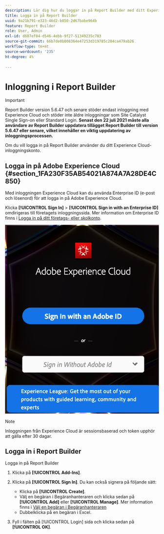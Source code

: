 ```yaml
---
description: Lär dig hur du loggar in på Report Builder med ditt Experience Cloud-inloggningskonto.
title: Logga in på Report Builder
uuid: 9a21b791-e323-46d2-b850-2d67babe964b
feature: Report Builder
role: User, Admin
exl-id: d607ef04-d546-4ebb-9f27-51349235c703
source-git-commit: 66b7de0b008364e47253d319785c204ca479ab26
workflow-type: tm+mt
source-wordcount: '235'
ht-degree: 4%

---
```


# Inloggning i Report Builder

>[!IMPORTANT]
>
>Report Builder version 5.6.47 och senare stöder endast inloggning med Experience Cloud och stöder inte äldre inloggningar som Site Catalyst Single Sign-on eller Standard Login. **Senast den 22 juli 2021 måste alla användare av Report Builder uppdatera tillägget Report Builder till version 5.6.47 eller senare, vilket innehåller en viktig uppdatering av inloggningsprocessen.**

Om du vill logga in på Report Builder använder du ditt Experience Cloud-inloggningskonto.

## Logga in på Adobe Experience Cloud {#section_1FA230F35AB54021A874A7A28DE4C850}

Med inloggningen Experience Cloud kan du använda Enterprise ID (e-post och lösenord) för att logga in på Adobe Experience Cloud.

Klicka **[!UICONTROL Sign In]** > **[!UICONTROL Sign in with an Enterprise ID]** omdirigeras till företagets inloggningssida. Mer information om Enterprise ID finns i [Logga in på ditt företags- eller skolkonto](https://helpx.adobe.com/enterprise/kb/enterprise-id-faq.html#whatis).

![Skärmbild som visar Adobe Experience Cloud inloggningsfönster med alternativ för inloggning med eller utan din Adobe ID](assets/adobe_id_login.png)

>[!NOTE]
>
>Inloggningen från Experience Cloud är sessionsbaserad och token upphör att gälla efter 30 dagar.

## Logga in i Report Builder

Logga in på Report Builder

1. Klicka på **[!UICONTROL Add-Ins]**.
1. Klicka på **[!UICONTROL Sign In]**. Du kan också signera på följande sätt:

   * Klicka på **[!UICONTROL Create]**.
   * Välj en begäran i Begäranhanteraren och klicka sedan på **[!UICONTROL Add]** eller **[!UICONTROL Manage]**. Mer information finns i [Välj en begäran i Begäranhanteraren](/help/analyze/report-builder/manage-requests/r-arb-manage-requests.md)
   * Dubbelklicka på en begäran i Excel.

1. Fyll i fälten på [!UICONTROL Login] sida och klicka sedan på **[!UICONTROL OK]**.
